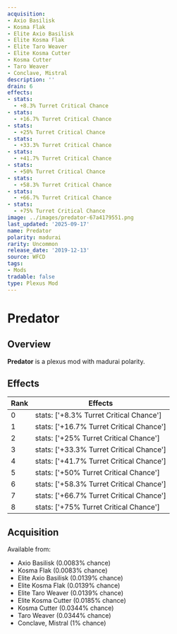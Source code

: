```yaml
---
acquisition:
- Axio Basilisk
- Kosma Flak
- Elite Axio Basilisk
- Elite Kosma Flak
- Elite Taro Weaver
- Elite Kosma Cutter
- Kosma Cutter
- Taro Weaver
- Conclave, Mistral
description: ''
drain: 6
effects:
- stats:
  - +8.3% Turret Critical Chance
- stats:
  - +16.7% Turret Critical Chance
- stats:
  - +25% Turret Critical Chance
- stats:
  - +33.3% Turret Critical Chance
- stats:
  - +41.7% Turret Critical Chance
- stats:
  - +50% Turret Critical Chance
- stats:
  - +58.3% Turret Critical Chance
- stats:
  - +66.7% Turret Critical Chance
- stats:
  - +75% Turret Critical Chance
image: ../images/predator-67a4179551.png
last_updated: '2025-09-17'
name: Predator
polarity: madurai
rarity: Uncommon
release_date: '2019-12-13'
source: WFCD
tags:
- Mods
tradable: false
type: Plexus Mod
---
```


# Predator

## Overview

**Predator** is a plexus mod with madurai polarity.

## Effects

| Rank | Effects |
|------|----------|
| 0 | stats: ['+8.3% Turret Critical Chance'] |
| 1 | stats: ['+16.7% Turret Critical Chance'] |
| 2 | stats: ['+25% Turret Critical Chance'] |
| 3 | stats: ['+33.3% Turret Critical Chance'] |
| 4 | stats: ['+41.7% Turret Critical Chance'] |
| 5 | stats: ['+50% Turret Critical Chance'] |
| 6 | stats: ['+58.3% Turret Critical Chance'] |
| 7 | stats: ['+66.7% Turret Critical Chance'] |
| 8 | stats: ['+75% Turret Critical Chance'] |

## Acquisition

Available from:
- Axio Basilisk (0.0083% chance)
- Kosma Flak (0.0083% chance)
- Elite Axio Basilisk (0.0139% chance)
- Elite Kosma Flak (0.0139% chance)
- Elite Taro Weaver (0.0139% chance)
- Elite Kosma Cutter (0.0185% chance)
- Kosma Cutter (0.0344% chance)
- Taro Weaver (0.0344% chance)
- Conclave, Mistral (1% chance)

